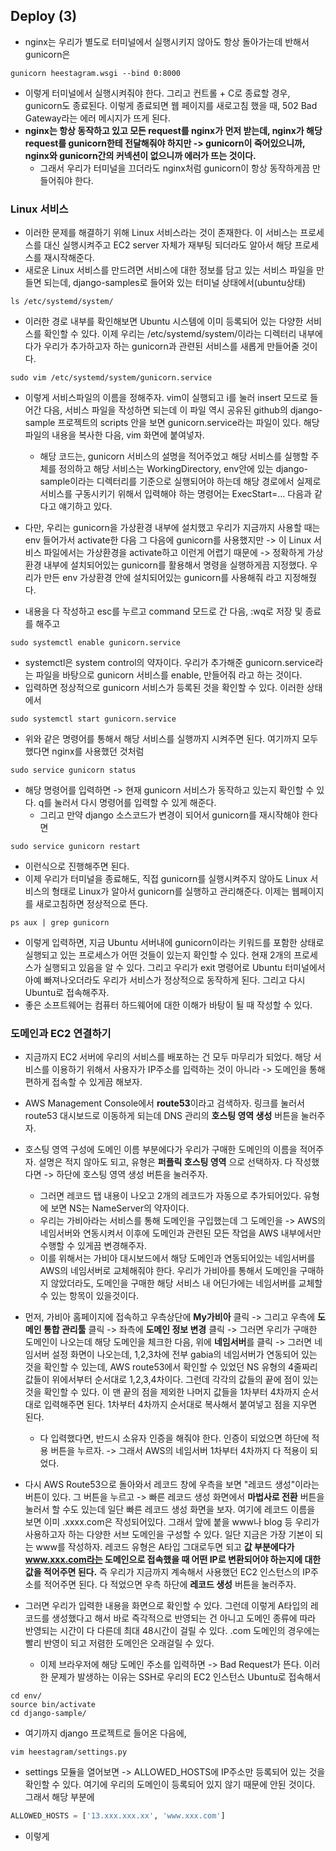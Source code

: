 ## Deploy (3)
- nginx는 우리가 별도로 터미널에서 실행시키지 않아도 항상 돌아가는데 반해서 gunicorn은 
```terminal
gunicorn heestagram.wsgi --bind 0:8000
```

- 이렇게 터미널에서 실행시켜줘야 한다. 그리고 컨트롤 + C로 종료할 경우, gunicorn도 종료된다. 이렇게 종료되면 웹 페이지를 새로고침 했을 때, 502 Bad Gateway라는 에러 메시지가 뜨게 된다.
- **nginx는 항상 동작하고 있고 모든 request를 nginx가 먼저 받는데, nginx가 해당 request를 gunicorn한테 전달해줘야 하지만 -> gunicorn이 죽어있으니까, nginx와 gunicorn간의 커넥션이 없으니까 에러가 뜨는 것이다.**
  - 그래서 우리가 터미널을 끄더라도 nginx처럼 gunicorn이 항상 동작하게끔 만들어줘야 한다.

### Linux 서비스
- 이러한 문제를 해결하기 위해 Linux 서비스라는 것이 존재한다. 이 서비스는 프로세스를 대신 실행시켜주고 EC2 server 자체가 재부팅 되더라도 알아서 해당 프로세스를 재시작해준다.
- 새로운 Linux 서비스를 만드려면 서비스에 대한 정보를 담고 있는 서비스 파일을 만들면 되는데, django-samples로 들어와 있는 터미널 상태에서(ubuntu상태) 
```terminal
ls /etc/systemd/system/
```

- 이러한 경로 내부를 확인해보면 Ubuntu 시스템에 이미 등록되어 있는 다양한 서비스를 확인할 수 있다. 이제 우리는 /etc/systemd/system/이라는 디렉터리 내부에다가 우리가 추가하고자 하는 gunicorn과 관련된 서비스를 새롭게 만들어줄 것이다.

```terminal
sudo vim /etc/systemd/system/gunicorn.service
```

- 이렇게 서비스파일의 이름을 정해주자. vim이 실행되고 i를 눌러 insert 모드로 들어간 다음, 서비스 파일을 작성하면 되는데 이 파일 역시 공유된 github의 django-sample 프로젝트의 scripts 안을 보면 gunicorn.service라는 파일이 있다. 해당 파일의 내용을 복사한 다음, vim 화면에 붙여넣자.
  - 해당 코드는, gunicorn 서비스의 설명을 적어주었고 해당 서비스를 실행할 주체를 정의하고 해당 서비스는 WorkingDirectory, env안에 있는 django-sample이라는 디렉터리를 기준으로 실행되어야 하는데 해당 경로에서 실제로 서비스를 구동시키기 위해서 입력해야 하는 명령어는 ExecStart=...  다음과 같다고 얘기하고 있다.

- 다만, 우리는 gunicorn을 가상환경 내부에 설치했고 우리가 지금까지 사용할 때는 env 들어가서 activate한 다음 그 다음에 gunicorn를 사용했지만 -> 이 Linux 서비스 파일에서는 가상환경을 activate하고 이런게 어렵기 때문에 -> 정확하게 가상환경 내부에 설치되어있는 gunicorn를 활용해서 명령을 실행하게끔 지정했다. 우리가 만든 env 가상환경 안에 설치되어있는 gunicorn를 사용해줘 라고 지정해줬다.

- 내용을 다 작성하고 esc를 누르고 command 모드로 간 다음, :wq로 저장 및 종료를 해주고 

```terminal
sudo systemctl enable gunicorn.service
```

- systemctl은 system control의 약자이다. 우리가 추가해준 gunicorn.service라는 파일을 바탕으로 gunicorn 서비스를 enable, 만들어줘 라고 하는 것이다.
- 입력하면 정상적으로 gunicorn 서비스가 등록된 것을 확인할 수 있다. 이러한 상태에서

```terminal
sudo systemctl start gunicorn.service
```

- 위와 같은 명령어를 통해서 해당 서비스를 실행까지 시켜주면 된다. 여기까지 모두 했다면 nginx를 사용했던 것처럼 

```terminal
sudo service gunicorn status
```

- 해당 명령어를 입력하면 -> 현재 gunicorn 서비스가 동작하고 있는지 확인할 수 있다. q를 눌러서 다시 명령어를 입력할 수 있게 해준다.
  - 그리고 만약 django 소스코드가 변경이 되어서 gunicorn를 재시작해야 한다면 

```terminal
sudo service gunicorn restart
```

- 이런식으로 진행해주면 된다.
- 이제 우리가 터미널을 종료해도, 직접 gunicorn를 실행시켜주지 않아도 Linux 서비스의 형태로 Linux가 알아서 gunicorn를 실행하고 관리해준다. 이제는 웹페이지를 새로고침하면 정상적으로 뜬다.


```terminal
ps aux | grep gunicorn
```

- 이렇게 입력하면, 지금 Ubuntu 서버내에 gunicorn이라는 키워드를 포함한 상태로 실행되고 있는 프로세스가 어떤 것들이 있는지 확인할 수 있다. 현재 2개의 프로세스가 실행되고 있음을 알 수 있다. 그리고 우리가 exit 명령어로 Ubuntu 터미널에서 아예 빠져나오더라도 우리가 서비스가 정상적으로 동작하게 된다. 그리고 다시 Ubuntu로 접속해주자.
- 좋은 소프트웨어는 컴퓨터 하드웨어에 대한 이해가 바탕이 될 때 작성할 수 있다. 


### 도메인과 EC2 연결하기
- 지금까지 EC2 서버에 우리의 서비스를 배포하는 건 모두 마무리가 되었다. 해당 서비스를 이용하기 위해서 사용자가 IP주소를 입력하는 것이 아니라 -> 도메인을 통해 편하게 접속할 수 있게끔 해보자.
- AWS Management Console에서 **route53**이라고 검색하자. 링크를 눌러서 route53 대시보드로 이동하게 되는데 DNS 관리의 **호스팅 영역 생성** 버튼을 눌러주자.
- 호스팅 영역 구성에 도메인 이름 부분에다가 우리가 구매한 도메인의 이름을 적어주자. 설명은 적지 않아도 되고, 유형은 **퍼플릭 호스팅 영역** 으로 선택하자. 다 작성했다면 -> 하단에 호스팅 영역 생성 버튼을 눌러주자.
  - 그러면 레코드 탭 내용이 나오고 2개의 레코드가 자동으로 추가되어있다. 유형에 보면 NS는 NameServer의 약자이다.
  - 우리는 가비아라는 서비스를 통해 도메인을 구입했는데 그 도메인을 -> AWS의 네임서버와 연동시켜서 이후에 도메인과 관련된 모든 작업을 AWS 내부에서만 수행할 수 있게끔 변경해주자.
  - 이를 위해서는 가비아 대시보드에서 해당 도메인과 연동되어있는 네임서버를 AWS의 네임서버로 교체해줘야 한다. 우리가 가비아를 통해서 도메인을 구매하지 않았더라도, 도메인을 구매한 해당 서비스 내 어딘가에는 네임서버를 교체할 수 있는 항목이 있을것이다. 

- 먼저, 가비아 홈페이지에 접속하고 우측상단에 **My가비아** 클릭 -> 그리고 우측에 **도메인 통합 관리툴** 클릭 -> 좌측에 **도메인 정보 변경** 클릭 -> 그러면 우리가 구매한 도메인이 나오는데 해당 도메인을 체크한 다음, 위에 **네임서버**를 클릭 -> 그러면 네임서버 설정 화면이 나오는데, 1,2,3차에 전부 gabia의 네임서버가 연동되어 있는 것을 확인할 수 있는데, AWS route53에서 확인할 수 있었던 NS 유형의 4줄짜리 값들이 위에서부터 순서대로 1,2,3,4차이다. 그런데 각각의 값들의 끝에 점이 있는 것을 확인할 수 있다. 이 맨 끝의 점을 제외한 나머지 값들을 1차부터 4차까지 순서대로 입력해주면 된다. 1차부터 4차까지 순서대로 복사해서 붙여넣고 점을 지우면 된다.
  - 다 입력했다면, 반드시 소유자 인증을 해줘야 한다. 인증이 되었으면 하단에 적용 버튼을 누르자. -> 그래서 AWS의 네임서버 1차부터 4차까지 다 적용이 되었다.

- 다시 AWS Route53으로 돌아와서 레코드 창에 우측을 보면 "레코드 생성"이라는 버튼이 있다. 그 버튼을 누르고 -> 빠른 레코드 생성 화면에서 **마법사로 전환** 버튼을 눌러서 할 수도 있는데 일단 빠른 레코드 생성 화면을 보자. 여기에 레코드 이름을 보면 이미 .xxxx.com은 작성되어있다. 그래서 앞에 붙을 www나 blog 등 우리가 사용하고자 하는 다양한 서브 도메인을 구성할 수 있다. 일단 지금은 가장 기본이 되는 www를 작성하자. 레코드 유형은 A타입 그대로두면 되고 **값 부분에다가 www.xxx.com라는 도메인으로 접속했을 때 어떤 IP로 변환되어야 하는지에 대한 값을 적어주면 된다.** 즉 우리가 지금까지 계속해서 사용했던 EC2 인스턴스의 IP주소를 적어주면 된다. 다 적었으면 우측 하단에 **레코드 생성** 버튼을 눌러주자.

- 그러면 우리가 입력한 내용을 화면으로 확인할 수 있다. 그런데 이렇게 A타입의 레코드를 생성했다고 해서 바로 즉각적으로 반영되는 건 아니고 도메인 종류에 따라 반영되는 시간이 다 다른데 최대 48시간이 걸릴 수 있다. .com 도메인의 경우에는 빨리 반영이 되고 저렴한 도메인은 오래걸릴 수 있다.
  - 이제 브라우저에 해당 도메인 주소를 입력하면 -> Bad Request가 뜬다. 이러한 문제가 발생하는 이유는 SSH로 우리의 EC2 인스턴스 Ubuntu로 접속해서 

```terminal
cd env/
source bin/activate
cd django-sample/
```

- 여기까지 django 프로젝트로 들어온 다음에,

```terminal
vim heestagram/settings.py
```

- settings 모듈을 열어보면 -> ALLOWED_HOSTS에 IP주소만 등록되어 있는 것을 확인할 수 있다. 여기에 우리의 도메인이 등록되어 있지 않기 때문에 안된 것이다. 그래서 해당 부분에
```python
ALLOWED_HOSTS = ['13.xxx.xxx.xx', 'www.xxx.com']
```

- 이렇게 
